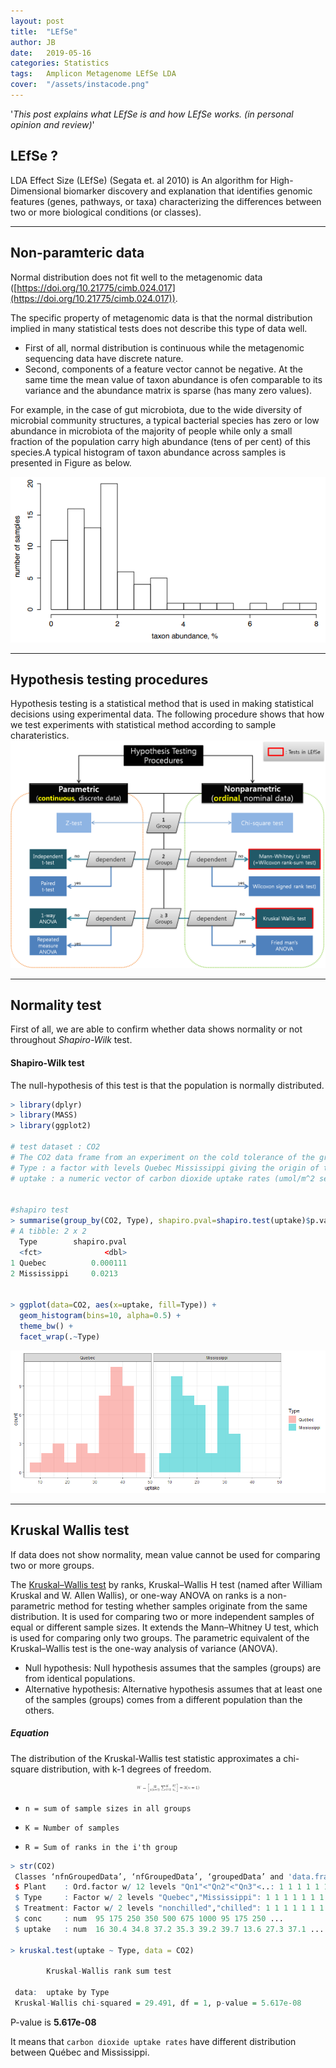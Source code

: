 ```yaml
---
layout: post
title:  "LEfSe"
author: JB
date:   2019-05-16
categories: Statistics
tags:	Amplicon Metagenome LEfSe LDA
cover:  "/assets/instacode.png"
---
```


'*This post explains what LEfSe is and how LEfSe works. (in personal opinion and review)*'

## LEfSe ?

LDA Effect Size (LEfSe) (Segata et. al 2010) is An algorithm for High-Dimensional biomarker discovery and explanation that identifies genomic features (genes, pathways, or taxa) characterizing the differences between two or more biological conditions (or classes).

--------------------------------
## Non-paramteric data

Normal distribution does not fit well to the metagenomic data ([https://doi.org/10.21775/cimb.024.017](https://doi.org/10.21775/cimb.024.017)).

The specific property of metagenomic data is that the normal distribution implied in many statistical tests does not describe this type of data well. 
* First of all, normal distribution is continuous while the metagenomic sequencing data have discrete nature.
* Second, components of a feature vector cannot be negative. At the same time the mean value of taxon abundance is ofen comparable to its variance and the abundance matrix is sparse (has many zero values).

For example, in the case of gut microbiota, due to the wide diversity of microbial community structures, a typical bacterial species has zero or low abundance in microbiota of the majority of people while only a small fraction of the population carry high abundance (tens of per cent) of this species.A typical histogram of taxon abundance across samples is presented in Figure as below.

<a href="/assets/lefse/lefse_non-parametric.PNG" data-lightbox="falcon9-large" data-title="example">
  <img src="/assets/lefse/lefse_non-parametric.PNG" title="example">
</a>

--------------------------------
## Hypothesis testing procedures
 Hypothesis testing is a statistical method that is used in making statistical decisions using experimental data.
 The following procedure shows that how we test experiments with statistical method according to sample charateristics.
<a href="/assets/lefse/hypothesis_testing_procedures.png" data-lightbox="falcon9-large" data-title="hypothesis testing procedures">
  <img src="/assets/lefse/hypothesis_testing_procedures.png" title="Hypothesis Testing Procedures">
</a>

--------------------------------
## Normality test
First of all, we are able to confirm whether data shows normality or not throughout *Shapiro-Wilk* test.

#### Shapiro-Wilk test
The null-hypothesis of this test is that the population is normally distributed.


```r
> library(dplyr)
> library(MASS)
> library(ggplot2)

# test dataset : CO2
# The CO2 data frame from an experiment on the cold tolerance of the grass species Echinochloa crus-galli.
# Type : a factor with levels Quebec Mississippi giving the origin of the plant
# uptake : a numeric vector of carbon dioxide uptake rates (umol/m^2 sec).


#shapiro test
> summarise(group_by(CO2, Type), shapiro.pval=shapiro.test(uptake)$p.value)
# A tibble: 2 x 2
  Type        shapiro.pval
  <fct>              <dbl>
1 Quebec          0.000111
2 Mississippi     0.0213  


> ggplot(data=CO2, aes(x=uptake, fill=Type)) +
  geom_histogram(bins=10, alpha=0.5) +
  theme_bw() +
  facet_wrap(.~Type)
```


<a href="/assets/lefse/normality.png" data-title="shapiro-wilk test">
  <img src="/assets/lefse/normality.png" title="shapiro-wilk test">
</a>

--------------------------------
## Kruskal Wallis test
If data does not show normality, mean value cannot be used for comparing two or more groups.

The [Kruskal–Wallis test](https://en.wikipedia.org/wiki/Kruskal%E2%80%93Wallis_one-way_analysis_of_variance) by ranks, Kruskal–Wallis H test (named after William Kruskal and W. Allen Wallis), or one-way ANOVA on ranks is a non-parametric method for testing whether samples originate from the same distribution. It is used for comparing two or more independent samples of equal or different sample sizes. It extends the Mann–Whitney U test, which is used for comparing only two groups. The parametric equivalent of the Kruskal–Wallis test is the one-way analysis of variance (ANOVA).

* Null hypothesis: Null hypothesis assumes that the samples (groups) are from identical populations.
* Alternative hypothesis: Alternative hypothesis assumes that at least one of the samples (groups) comes from a different population than the others.

##### Equation

The distribution of the Kruskal-Wallis test statistic approximates a chi-square distribution, with k-1 degrees of freedom.

<center><img src="/assets/lefse/kw_equation.gif" width="20%" height="20%"></center>

* `n = sum of sample sizes in all groups`

* `K = Number of samples`

* `R = Sum of ranks in the i'th group`

```r
> str(CO2)
 Classes ‘nfnGroupedData’, ‘nfGroupedData’, ‘groupedData’ and 'data.frame': 84 obs. of  5 variables:
 $ Plant    : Ord.factor w/ 12 levels "Qn1"<"Qn2"<"Qn3"<..: 1 1 1 1 1 1 1 2 2 2 ...
 $ Type     : Factor w/ 2 levels "Quebec","Mississippi": 1 1 1 1 1 1 1 1 1 1 ...
 $ Treatment: Factor w/ 2 levels "nonchilled","chilled": 1 1 1 1 1 1 1 1 1 1 ...
 $ conc     : num  95 175 250 350 500 675 1000 95 175 250 ...
 $ uptake   : num  16 30.4 34.8 37.2 35.3 39.2 39.7 13.6 27.3 37.1 ...

> kruskal.test(uptake ~ Type, data = CO2)

        Kruskal-Wallis rank sum test

 data:  uptake by Type
 Kruskal-Wallis chi-squared = 29.491, df = 1, p-value = 5.617e-08
```

P-value is **5.617e-08**

It means that `carbon dioxide uptake rates` have different distribution between Québec and Mississippi.



